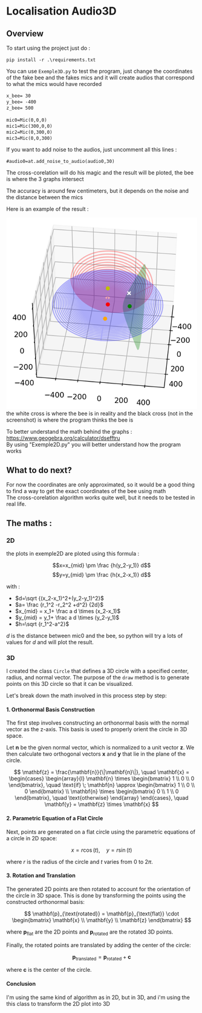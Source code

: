 # Localisation Audio3D

## Overview
To start using the project just do :

    pip install -r .\requirements.txt

You can use `Exemple3D.py` to test the program, just change the coordinates of the fake bee and the fakes mics and it will create audios that correspond to what the mics would have recorded
    
    x_bee= 30
    y_bee= -400
    z_bee= 500
    
    mic0=Mic(0,0,0)
    mic1=Mic(300,0,0)
    mic2=Mic(0,300,0)
    mic3=Mic(0,0,300)

If you want to add noise to the audios, just uncomment all this lines :
    
    #audio0=at.add_noise_to_audio(audio0,30)

The cross-corelation will do his magic and the result will be ploted, the bee is where the 3 graphs intersect

The accuracy is around few centimeters, but it depends on the noise and the distance between the mics

Here is an example of the result :

![Plot](screenshot.png)
the white cross is where the bee is in reality and the black cross (not in the screenshot) is where the program thinks the bee is

To better understand the math behind the graphs : https://www.geogebra.org/calculator/dsefftru \
By using "Exemple2D.py" you will better understand how the program works

## What to do next?
For now the coordinates are only approximated, so it would be a good thing to find a way to get the exact coordinates of the bee using math \
The cross-corelation algorithm works quite well, but it needs to be tested in real life.

## The maths :

### 2D
the plots in exemple2D are ploted using this formula :

$$x=x_{mid} \pm \frac {h(y_2-y_1)} d$$
$$y=y_{mid} \pm \frac {h(x_2-x_1)} d$$

with :
* $d=\sqrt {(x_2-x_1)^2+(y_2-y_1)^2}$
* $a= \frac {r_1^2 -r_2^2 +d^2} {2d}$
* $x_{mid} = x_1+ \frac a d \times (x_2-x_1)$
* $y_{mid} = y_1+ \frac a d \times (y_2-y_1)$
* $h=\sqrt {r_1^2-a^2}$

$d$ is the distance between mic0 and the bee, so python will try a lots of values for $d$ and will plot the result.

### 3D
I created the class `Circle` that defines a 3D circle with a specified center, radius, and normal vector. The purpose of the `draw` method is to generate points on this 3D circle so that it can be visualized.

Let's break down the math involved in this process step by step:

#### 1. Orthonormal Basis Construction

The first step involves constructing an orthonormal basis with the normal vector as the z-axis. This basis is used to properly orient the circle in 3D space.

Let $\mathbf{n}$ be the given normal vector, which is normalized to a unit vector $\mathbf{z}$. We then calculate two orthogonal vectors $\mathbf{x}$ and $\mathbf{y}$ that lie in the plane of the circle.

$$
\mathbf{z} = \frac{\mathbf{n}}{\|\mathbf{n}\|}, \quad \mathbf{x} = \begin{cases}
\begin{array}{l}
\mathbf{n} \times \begin{bmatrix} 1 \\ 0 \\ 0 \end{bmatrix}, \quad \text{if} \; \mathbf{n} \approx \begin{bmatrix} 1 \\ 0 \\ 0 \end{bmatrix} \\
\mathbf{n} \times \begin{bmatrix} 0 \\ 1 \\ 0 \end{bmatrix}, \quad \text{otherwise}
\end{array}
\end{cases}, \quad \mathbf{y} = \mathbf{z} \times \mathbf{x}
$$

#### 2. Parametric Equation of a Flat Circle

Next, points are generated on a flat circle using the parametric equations of a circle in 2D space:

$$x = r \cos(t), \quad y = r \sin(t)
$$

where $r$ is the radius of the circle and $t$ varies from $0$ to $2\pi$.

#### 3. Rotation and Translation

The generated 2D points are then rotated to account for the orientation of the circle in 3D space. This is done by transforming the points using the constructed orthonormal basis:

$$
\mathbf{p}_{\text{rotated}} = \mathbf{p}_{\text{flat}} \cdot \begin{bmatrix} \mathbf{x} \\ \mathbf{y} \\ \mathbf{z} \end{bmatrix}
$$

where $\mathbf{p}_{\text{flat}}$ are the 2D points and $\mathbf{p}_{\text{rotated}}$ are the rotated 3D points.

Finally, the rotated points are translated by adding the center of the circle:

$$
\mathbf{p}_{\text{translated}} = \mathbf{p}_{\text{rotated}} + \mathbf{c}
$$

where $\mathbf{c}$ is the center of the circle.

#### Conclusion
I'm using the same kind of algorithm as in 2D, but in 3D, and i'm using the this class to transform the 2D plot into 3D
